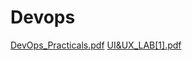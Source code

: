 # Devops
[DevOps_Practicals.pdf](https://github.com/user-attachments/files/17238878/DevOps_Practicals.pdf)
[UI&UX_LAB[1].pdf](https://github.com/user-attachments/files/17253371/UI.UX_LAB.1.pdf)
